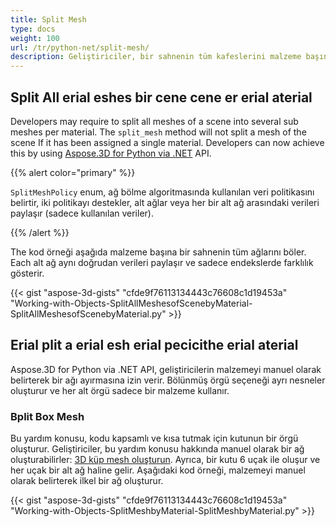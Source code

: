 ```yaml
---
title: Split Mesh
type: docs
weight: 100
url: /tr/python-net/split-mesh/
description: Geliştiriciler, bir sahnenin tüm kafeslerini malzeme başına birkaç alt kafese ayırmayı gerektirebilir. Tek bir malzemeye atanmışsa, splitmesh yöntemi sahnenin bir ağını bölmez. Geliştiriciler şimdi Aspose.3D for Python via .NET API kullanarak bunu başarabilirler.
---
```

##  **Split All erial eshes bir cene cene er erial aterial**
Developers may require to split all meshes of a scene into several sub meshes per material. The `split_mesh` method will not split a mesh of the scene If it has been assigned a single material. Developers can now achieve this by using [Aspose.3D for Python via .NET](https://products.aspose.com/3d/python-net/) API.

{{% alert color="primary" %}}

`SplitMeshPolicy` enum, ağ bölme algoritmasında kullanılan veri politikasını belirtir, iki politikayı destekler, alt ağlar veya her bir alt ağ arasındaki verileri paylaşır (sadece kullanılan veriler).

{{% /alert %}}

The kod örneği aşağıda malzeme başına bir sahnenin tüm ağlarını böler. Each alt ağ aynı doğrudan verileri paylaşır ve sadece endekslerde farklılık gösterir.

{{< gist "aspose-3d-gists" "cfde9f76113134443c76608c1d19453a" "Working-with-Objects-SplitAllMeshesofScenebyMaterial-SplitAllMeshesofScenebyMaterial.py" >}}
##  **Erial plit a erial esh erial pecicithe erial aterial**
Aspose.3D for Python via .NET API, geliştiricilerin malzemeyi manuel olarak belirterek bir ağı ayırmasına izin verir. Bölünmüş örgü seçeneği ayrı nesneler oluşturur ve her alt örgü sadece bir malzeme kullanır.
###  **Bplit Box Mesh**
Bu yardım konusu, kodu kapsamlı ve kısa tutmak için kutunun bir örgü oluşturur. Geliştiriciler, bu yardım konusu hakkında manuel olarak bir ağ oluşturabilirler: [3D küp mesh oluşturun](/3d/tr/python-net/create-3d-mesh-and-scene/). Ayrıca, bir kutu 6 uçak ile oluşur ve her uçak bir alt ağ haline gelir. Aşağıdaki kod örneği, malzemeyi manuel olarak belirterek ilkel bir ağ oluşturur.

{{< gist "aspose-3d-gists" "cfde9f76113134443c76608c1d19453a" "Working-with-Objects-SplitMeshbyMaterial-SplitMeshbyMaterial.py" >}}
